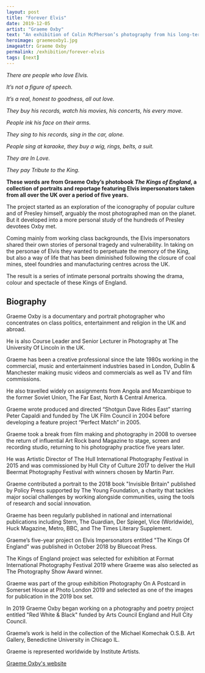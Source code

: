 ```yaml
---
layout: post
title: "Forever Elvis"
date: 2019-12-05
artist: "Graeme Oxby"
text: "An exhibition of Colin McPherson’s photography from his long-term project Berlin: After the Wall which documents the city’s changing landscape over the last three decades."
heroimage: graemeoxby1.jpg
imageattr: Graeme Oxby
permalink: /exhibition/forever-elvis
tags: [next]
---
```


_There are people who love Elvis._

_It’s not a figure of speech._

_It’s a real, honest to goodness, all out love._

_They buy his records, watch his movies, his concerts, his every move._

_People ink his face on their arms._

_They sing to his records, sing in the car, alone._

_People sing at karaoke, they buy a wig, rings, belts, a suit._

_They are In Love._

_They pay Tribute to the King._

__These words are from Graeme Oxby’s photobook _The Kings of England_, a collection of portraits and reportage featuring Elvis impersonators taken from all over the UK over a period of five years.__

The project started as an exploration of the iconography of popular culture and of Presley himself, arguably the most photographed man on the planet. But it developed into a more personal study of the hundreds of Presley devotees Oxby met.

Coming mainly from working class backgrounds, the Elvis impersonators shared their own stories of personal tragedy and vulnerability. In taking on the personae of Elvis they wanted to perpetuate the memory of the King, but also a way of life that has been diminished following the closure of coal mines, steel foundries and manufacturing centres across the UK.

The result is a series of intimate personal portraits showing the drama, colour and spectacle of these Kings of England.

## Biography
Graeme Oxby is a documentary and portrait photographer who concentrates on class politics, entertainment and religion in the UK and abroad.

He is also Course Leader and Senior Lecturer in Photography at The University Of Lincoln in the UK.

Graeme has been a creative professional since the late 1980s working in the commercial, music and entertainment industries based in London, Dublin & Manchester making music videos and commercials as well as TV and film commissions.

He also travelled widely on assignments from Angola and Mozambique to the former Soviet Union, The Far East, North & Central America.

Graeme wrote produced and directed “Shotgun Dave Rides East” starring Peter Capaldi and funded by The UK Film Council in 2004 before developing a feature project “Perfect Match” in 2005.

Graeme took a break from film making and photography in 2008 to oversee the return of influential Art Rock band Magazine to stage, screen and recording studio, returning to his photography practice five years later.

He was Artistic Director of The Hull International Photography Festival in 2015 and was commissioned by Hull City of Culture 2017 to deliver the Hull Beermat Photography Festival with winners chosen by Martin Parr.

Graeme contributed a portrait to the 2018 book "Invisible Britain" published by Policy Press supported by The Young Foundation, a charity that tackles major social challenges by working alongside communities, using the tools of research and social innovation.

Graeme has been regularly published in national and international publications including Stern, The Guardian, Der Spiegel, Vice (Worldwide), Huck Magazine, Metro, BBC, and The Times Literary Supplement.

Graeme’s five-year project on Elvis Impersonators entitled "The Kings Of England” was published in October 2018 by Bluecoat Press.

The Kings of England project was selected for exhibition at Format International Photography Festival 2019 where Graeme was also selected as The Photography Show Award winner.

Graeme was part of the group exhibition Photography On A Postcard in Somerset House at Photo London 2019 and selected as one of the images for publication in the 2019 box set.

In 2019 Graeme Oxby began working on a photography and poetry project entitled "Red White & Black" funded by Arts Council England and Hull City Council.

Graeme’s work is held in the collection of the Michael Komechak O.S.B. Art Gallery, Benedictine University in Chicago IL.

Graeme is represented worldwide by Institute Artists.

[Graeme Oxby's website](http://graemeoxby.com)
